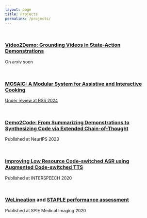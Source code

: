 ```yaml
---
layout: page
title: Projects
permalink: /projects/
---
```


<div class="container bg-1 text-center">
  <br>
  <div>
      <h3><a href="https://openreview.net/pdf?id=ayLov67GxD">Video2Demo: Grounding Videos in State-Action Demonstrations</a> </h3> 
      <p>On arxiv soon</p>
  </div>
</div>

<div class="container bg-1 text-center">
  <br>
  <div>
      <h3><a href="https://portal.cs.cornell.edu/MOSAIC/">MOSAIC: A Modular System for Assistive and Interactive Cooking</ a></h3>
      <p>Under review at RSS 2024</p> 
  </div>
</div>



<div class="container bg-1 text-center">
  <br>
  <div>
      <h3><a href="https://portal.cs.cornell.edu/demo2code/">Demo2Code: From Summarizing Demonstrations to Synthesizing Code via Extended Chain-of-Thought</a></h3> 
      <p>Published at NeurIPS 2023</p>
  </div>
</div>

<div class="container bg-1 text-center">
  <br>
  <div>
      <h3><a href="https://arxiv.org/abs/2010.05549">Improving Low Resource Code-switched ASR using Augmented Code-switched TTS</a></h3>
      <p>Published at INTERSPEECH 2020</p> 
  </div>
</div>

<div class="container bg-2 text-center">
  <br>
  <div>
      <h3><a href="https://www.spiedigitallibrary.org/conference-proceedings-of-spie/11318/113180C/WeLineation-crowdsourcing-delineations-for-reliable-ground-truth-estimation/10.1117/12.2551279.short">WeLineation</a> and <a href="https://www.spiedigitallibrary.org/conference-proceedings-of-spie/11318/113180K/STAPLE-performance-assessed-on-crowdsourced-sclera-segmentations/10.1117/12.2551297.short">STAPLE performance assessment</a></h3> 
      <p>Published at SPIE Medical Imaging 2020</p>
    </div>
</div>

<!-- <div class="container bg-4 text-center">
  <br>
  <div>
      <p><a href="https://github.com/yash-s20/CNN-Implementation-in-Numpy">CNN and Feed Forward Network Implementation</a> in Numpy</p> 
  </div>
</div> -->

